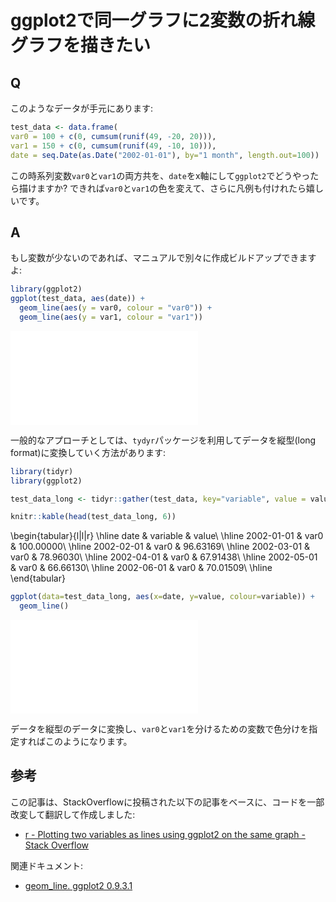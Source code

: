 # ggplot2で同一グラフに2変数の折れ線グラフを描きたい

## Q
このようなデータが手元にあります:


```r
test_data <- data.frame(
var0 = 100 + c(0, cumsum(runif(49, -20, 20))),
var1 = 150 + c(0, cumsum(runif(49, -10, 10))),
date = seq.Date(as.Date("2002-01-01"), by="1 month", length.out=100))
```

この時系列変数`var0`と`var1`の両方共を、`date`をx軸にして`ggplot2`でどうやったら描けますか? できれば`var0`と`var1`の色を変えて、さらに凡例も付けれたら嬉しいです。

## A
もし変数が少ないのであれば、マニュアルで別々に作成ビルドアップできますよ:


```r
library(ggplot2)
ggplot(test_data, aes(date)) +
  geom_line(aes(y = var0, colour = "var0")) +
  geom_line(aes(y = var1, colour = "var1"))
```

![](01-Plotting_two_variables_files/figure-latex/unnamed-chunk-2-1.pdf)<!-- --> 

一般的なアプローチとしては、`tydyr`パッケージを利用してデータを縦型(long format)に変換していく方法があります:


```r
library(tidyr)
library(ggplot2)

test_data_long <- tidyr::gather(test_data, key="variable", value = value, -date) # 縦型に変換

knitr::kable(head(test_data_long, 6))
```


\begin{tabular}{l|l|r}
\hline
date & variable & value\\
\hline
2002-01-01 & var0 & 100.00000\\
\hline
2002-02-01 & var0 & 96.63169\\
\hline
2002-03-01 & var0 & 78.96030\\
\hline
2002-04-01 & var0 & 67.91438\\
\hline
2002-05-01 & var0 & 66.66130\\
\hline
2002-06-01 & var0 & 70.01509\\
\hline
\end{tabular}

```r
ggplot(data=test_data_long, aes(x=date, y=value, colour=variable)) +
  geom_line()
```

![](01-Plotting_two_variables_files/figure-latex/unnamed-chunk-3-1.pdf)<!-- --> 

データを縦型のデータに変換し、`var0`と`var1`を分けるための変数で色分けを指定すればこのようになります。

## 参考
この記事は、StackOverflowに投稿された以下の記事をベースに、コードを一部改変して翻訳して作成しました:
- [r - Plotting two variables as lines using ggplot2 on the same graph - Stack Overflow](http://stackoverflow.com/questions/3777174/plotting-two-variables-as-lines-using-ggplot2-on-the-same-graph)

関連ドキュメント:
- [geom_line. ggplot2 0.9.3.1](http://docs.ggplot2.org/current/geom_line.html)
